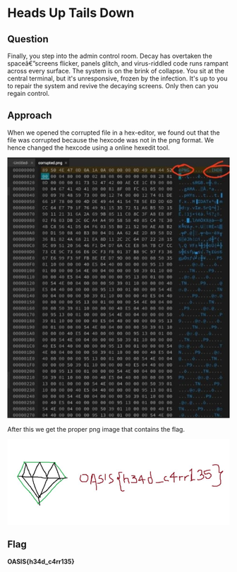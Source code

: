 # Heads Up Tails Down

## Question
Finally, you step into the admin control room. Decay has overtaken the spaceâ€”screens flicker, panels glitch, and virus-riddled code runs rampant across every surface. The system is on the brink of collapse. You sit at the central terminal, but it's unresponsive, frozen by the infection. It's up to you to repair the system and revive the decaying screens. Only then can you regain control.

## Approach

When we opened the corrupted file in a hex-editor, we found out that the file was corrupted because the hexcode was not in the png format. We hence changed the hexcode using a online hexedit tool.

![Error in loading image](image-1.png)

After this we get the proper png image that contains the flag.

![Error in laoding image](image-2.png)

## Flag

**OASIS{h34d_c4rr135}**